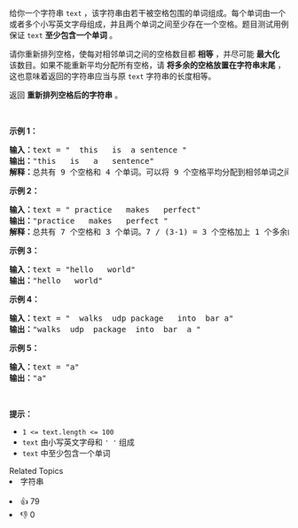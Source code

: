 <p>给你一个字符串 <code>text</code> ，该字符串由若干被空格包围的单词组成。每个单词由一个或者多个小写英文字母组成，并且两个单词之间至少存在一个空格。题目测试用例保证 <code>text</code> <strong>至少包含一个单词</strong> 。</p>

<p>请你重新排列空格，使每对相邻单词之间的空格数目都 <strong>相等</strong> ，并尽可能 <strong>最大化</strong> 该数目。如果不能重新平均分配所有空格，请 <strong>将多余的空格放置在字符串末尾</strong> ，这也意味着返回的字符串应当与原 <code>text</code> 字符串的长度相等。</p>

<p>返回 <strong>重新排列空格后的字符串</strong> 。</p>

<p>&nbsp;</p>

<p><strong>示例 1：</strong></p>

<pre><strong>输入：</strong>text = "  this   is  a sentence "
<strong>输出：</strong>"this   is   a   sentence"
<strong>解释：</strong>总共有 9 个空格和 4 个单词。可以将 9 个空格平均分配到相邻单词之间，相邻单词间空格数为：9 / (4-1) = 3 个。
</pre>

<p><strong>示例 2：</strong></p>

<pre><strong>输入：</strong>text = " practice   makes   perfect"
<strong>输出：</strong>"practice   makes   perfect "
<strong>解释：</strong>总共有 7 个空格和 3 个单词。7 / (3-1) = 3 个空格加上 1 个多余的空格。多余的空格需要放在字符串的末尾。
</pre>

<p><strong>示例 3：</strong></p>

<pre><strong>输入：</strong>text = "hello   world"
<strong>输出：</strong>"hello   world"
</pre>

<p><strong>示例 4：</strong></p>

<pre><strong>输入：</strong>text = "  walks  udp package   into  bar a"
<strong>输出：</strong>"walks  udp  package  into  bar  a "
</pre>

<p><strong>示例 5：</strong></p>

<pre><strong>输入：</strong>text = "a"
<strong>输出：</strong>"a"
</pre>

<p>&nbsp;</p>

<p><strong>提示：</strong></p>

<ul> 
 <li><code>1 &lt;= text.length &lt;= 100</code></li> 
 <li><code>text</code> 由小写英文字母和 <code>' '</code> 组成</li> 
 <li><code>text</code> 中至少包含一个单词</li> 
</ul>

<div><div>Related Topics</div><div><li>字符串</li></div></div><br><div><li>👍 79</li><li>👎 0</li></div>